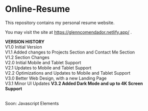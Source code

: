 # Online-Resume

This repository contains my personal resume website.

You may visit the site at https://glenncomendador.netlify.app/ .

**VERSION HISTORY**
<br>V1.0 Initial Version<br>
V1.1 Added changes to Projects Section and Contact Me Section<br>
V1.2 Section Changes<br>
V2.0 Initial Mobile and Tablet Support<br>
V2.1 Updates to Mobile and Tablet Support<br>
V2.2 Optimizations and Updates to Mobile and Tablet Support<br>
V3.0 Better Web Design, with a new Landing Page<br>
V3.1 Minor UI Updates
**V3.2 Added Dark Mode and up to 4K Screen Support**

<br>
Soon: Javascript Elements<br>
